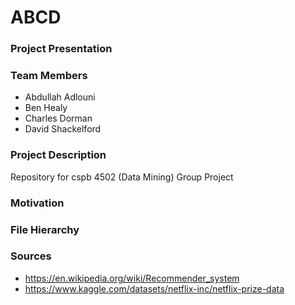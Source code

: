 # ABCD

### Project Presentation

### Team Members
- Abdullah Adlouni
- Ben Healy
- Charles Dorman 
- David Shackelford

### Project Description
Repository for cspb 4502 (Data Mining) Group Project

### Motivation

### File Hierarchy

### Sources
* https://en.wikipedia.org/wiki/Recommender_system
* https://www.kaggle.com/datasets/netflix-inc/netflix-prize-data

